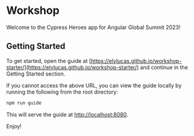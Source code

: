 # Workshop

Welcome to the Cypress Heroes app for Angular Global Summit 2023!

## Getting Started

To get started, open the guide at
[https://elylucas.github.io/workshop-starter/](https://elylucas.github.io/workshop-starter/)
and continue in the Getting Started section.

If you cannot access the above URL, you can view the guide locally by running
the following from the root directory:

```bash
npm run guide
```

This will serve the guide at [http://localhost:8080](http://localhost:8080).

Enjoy!
